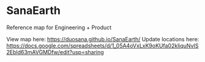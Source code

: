 # SanaEarth
 Reference map for Engineering + Product

View map here: https://duosana.github.io/SanaEarth/
Update locations here: https://docs.google.com/spreadsheets/d/1_05A4oVxLxK9oKUfa02kliquNvIS2Ebld63mAVGMDfw/edit?usp=sharing
